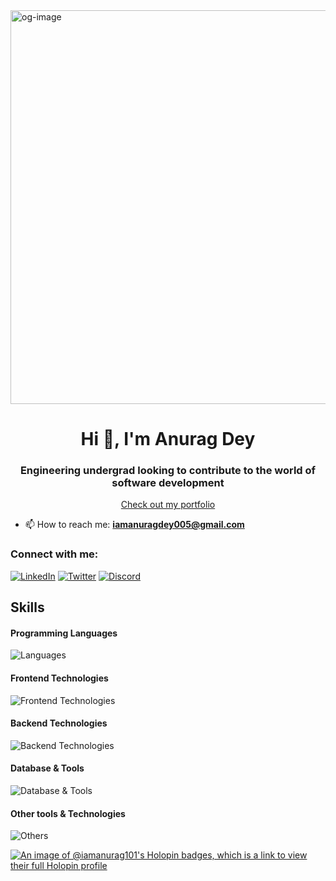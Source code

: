 <img width="1200" height="630" alt="og-image" src="https://github.com/user-attachments/assets/ef1f833a-106b-4a6d-9515-33c3b44005b1" />

<h1 align="center">Hi 👋, I'm Anurag Dey</h1>
<h3 align="center">Engineering undergrad looking to contribute to the world of software development</h3>
<p align="center">
  <a href="https://www.byanurag.com" target="_blank" text-decoration="none">
    Check out my portfolio
  </a>
</p>


- 📫 How to reach me: **iamanuragdey005@gmail.com**

<h3 align="left">Connect with me:</h3>
<p align="center">
  
[![LinkedIn](https://img.shields.io/badge/LinkedIn-0077B5?style=for-the-badge&logo=linkedin&logoColor=white)](https://www.linkedin.com/in/iamanurag101)
[![Twitter](https://img.shields.io/badge/Twitter-1DA1F2?style=for-the-badge&logo=twitter&logoColor=white)](https://x.com/anuragdeyO1)
[![Discord](https://img.shields.io/badge/Discord-5865F2?style=for-the-badge&logo=Discord&logoColor=white)](https://discord.com/users/anuragdey_o1)
</p>

## Skills

#### Programming Languages
![Languages](https://go-skill-icons.vercel.app/api/icons?i=c,cpp,js,ts,python&perline=5)

#### Frontend Technologies
![Frontend Technologies](https://go-skill-icons.vercel.app/api/icons?i=react,vite,next,html,css,scss,tailwind,shadcn,gsap&perline=5)

#### Backend Technologies
![Backend Technologies](https://go-skill-icons.vercel.app/api/icons?i=nodejs,express,prisma,sequelize,jwt,gemini,langchain&perline=5)

#### Database & Tools
![Database & Tools](https://go-skill-icons.vercel.app/api/icons?i=mysql,mongodb,neon,postgresql,redis&perline=5)

#### Other tools & Technologies
![Others](https://go-skill-icons.vercel.app/api/icons?i=git,github,markdown,vercel,vscode,figma,payload,ngrok,postman,ps,ai,excel,lighthouse,overleaf&perline=5)

[![An image of @iamanurag101's Holopin badges, which is a link to view their full Holopin profile](https://holopin.me/iamanurag101)](https://holopin.io/@iamanurag101)
